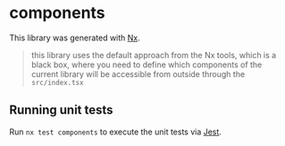 # components

This library was generated with [Nx](https://nx.dev).

> this library uses the default approach from the Nx tools, which is a black box, where you need to define which components of the current library will be accessible from outside through the `src/index.tsx`

## Running unit tests

Run `nx test components` to execute the unit tests via [Jest](https://jestjs.io).
